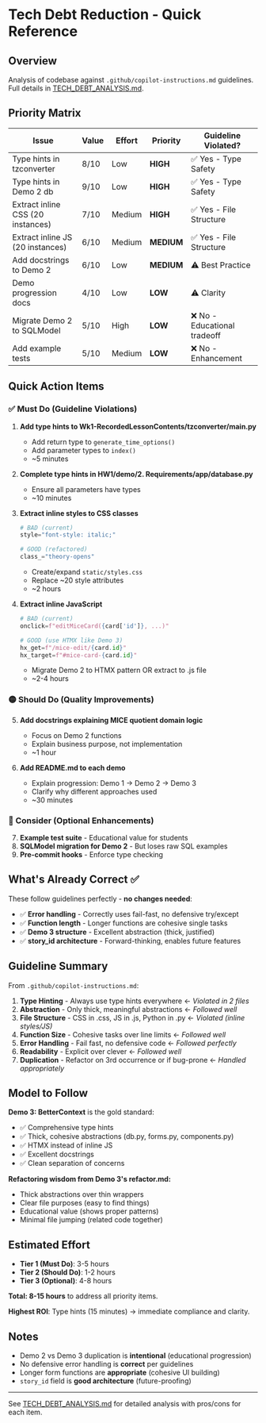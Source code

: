 # Tech Debt Reduction - Quick Reference

## Overview

Analysis of codebase against `.github/copilot-instructions.md` guidelines. Full details in [TECH_DEBT_ANALYSIS.md](./TECH_DEBT_ANALYSIS.md).

## Priority Matrix

| Issue | Value | Effort | Priority | Guideline Violated? |
|-------|-------|--------|----------|---------------------|
| Type hints in tzconverter | 8/10 | Low | **HIGH** | ✅ Yes - Type Safety |
| Type hints in Demo 2 db | 9/10 | Low | **HIGH** | ✅ Yes - Type Safety |
| Extract inline CSS (20 instances) | 7/10 | Medium | **HIGH** | ✅ Yes - File Structure |
| Extract inline JS (20 instances) | 6/10 | Medium | **MEDIUM** | ✅ Yes - File Structure |
| Add docstrings to Demo 2 | 6/10 | Low | **MEDIUM** | ⚠️ Best Practice |
| Demo progression docs | 4/10 | Low | **LOW** | ⚠️ Clarity |
| Migrate Demo 2 to SQLModel | 5/10 | High | **LOW** | ❌ No - Educational tradeoff |
| Add example tests | 5/10 | Medium | **LOW** | ❌ No - Enhancement |

## Quick Action Items

### ✅ Must Do (Guideline Violations)

1. **Add type hints to Wk1-RecordedLessonContents/tzconverter/main.py**
   - Add return type to `generate_time_options()` 
   - Add parameter types to `index()`
   - ~5 minutes

2. **Complete type hints in HW1/demo/2. Requirements/app/database.py**
   - Ensure all parameters have types
   - ~10 minutes

3. **Extract inline styles to CSS classes**
   ```python
   # BAD (current)
   style="font-style: italic;"
   
   # GOOD (refactored)
   class_="theory-opens"
   ```
   - Create/expand `static/styles.css`
   - Replace ~20 style attributes
   - ~2 hours

4. **Extract inline JavaScript**
   ```python
   # BAD (current)
   onclick=f"editMiceCard({card['id']}, ...)"
   
   # GOOD (use HTMX like Demo 3)
   hx_get=f"/mice-edit/{card.id}"
   hx_target=f"#mice-card-{card.id}"
   ```
   - Migrate Demo 2 to HTMX pattern OR extract to .js file
   - ~2-4 hours

### 🟡 Should Do (Quality Improvements)

5. **Add docstrings explaining MICE quotient domain logic**
   - Focus on Demo 2 functions
   - Explain business purpose, not implementation
   - ~1 hour

6. **Add README.md to each demo**
   - Explain progression: Demo 1 → Demo 2 → Demo 3
   - Clarify why different approaches used
   - ~30 minutes

### 🔵 Consider (Optional Enhancements)

7. **Example test suite** - Educational value for students
8. **SQLModel migration for Demo 2** - But loses raw SQL examples
9. **Pre-commit hooks** - Enforce type checking

## What's Already Correct ✅

These follow guidelines perfectly - **no changes needed**:

- ✅ **Error handling** - Correctly uses fail-fast, no defensive try/except
- ✅ **Function length** - Longer functions are cohesive single tasks
- ✅ **Demo 3 structure** - Excellent abstraction (thick, justified)
- ✅ **story_id architecture** - Forward-thinking, enables future features

## Guideline Summary

From `.github/copilot-instructions.md`:

1. **Type Hinting** - Always use type hints everywhere ← *Violated in 2 files*
2. **Abstraction** - Only thick, meaningful abstractions ← *Followed well*
3. **File Structure** - CSS in .css, JS in .js, Python in .py ← *Violated (inline styles/JS)*
4. **Function Size** - Cohesive tasks over line limits ← *Followed well*
5. **Error Handling** - Fail fast, no defensive code ← *Followed perfectly*
6. **Readability** - Explicit over clever ← *Followed well*
7. **Duplication** - Refactor on 3rd occurrence or if bug-prone ← *Handled appropriately*

## Model to Follow

**Demo 3: BetterContext** is the gold standard:
- ✅ Comprehensive type hints
- ✅ Thick, cohesive abstractions (db.py, forms.py, components.py)
- ✅ HTMX instead of inline JS
- ✅ Excellent docstrings
- ✅ Clean separation of concerns

**Refactoring wisdom from Demo 3's refactor.md:**
- Thick abstractions over thin wrappers
- Clear file purposes (easy to find things)
- Educational value (shows proper patterns)
- Minimal file jumping (related code together)

## Estimated Effort

- **Tier 1 (Must Do)**: 3-5 hours
- **Tier 2 (Should Do)**: 1-2 hours  
- **Tier 3 (Optional)**: 4-8 hours

**Total: 8-15 hours** to address all priority items.

**Highest ROI**: Type hints (15 minutes) → immediate compliance and clarity.

## Notes

- Demo 2 vs Demo 3 duplication is **intentional** (educational progression)
- No defensive error handling is **correct** per guidelines
- Longer form functions are **appropriate** (cohesive UI building)
- `story_id` field is **good architecture** (future-proofing)

---

See [TECH_DEBT_ANALYSIS.md](./TECH_DEBT_ANALYSIS.md) for detailed analysis with pros/cons for each item.
